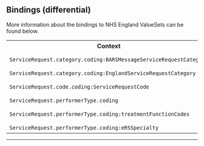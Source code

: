 ## Bindings (differential)

More information about the bindings to NHS England ValueSets can be found below.

<table class="assets">
<tr>
<th width="30%">Context</th>
<th width="20%">Strength</th>
<th width="50%">Link</th>
</tr>
<tr>
<td><code>ServiceRequest.category.coding:BARSMessageServiceRequestCategory<code></td>
<td>preferred</td>
<td>{{pagelink:ValueSet-England-BARSMessageServiceRequestCategory}}</td>
</tr>
<tr>
<td><code>ServiceRequest.category.coding:EnglandServiceRequestCategory<code></td>
<td>preferred</td>
<td>{{pagelink:ValueSet-England-ServiceRequestCategory}}</td>
</tr>
<tr>
<td><code>ServiceRequest.code.coding:ServiceRequestCode<code></td>
<td>preferred</td>
<td>{{pagelink:ValueSet-England-ServiceRequestCategoryCode}}</td>
</tr>
<tr>
<td><code>ServiceRequest.performerType.coding<code></td>
<td>example</td>
<td>{{pagelink:ValueSet-England-CareSettingType}}</td>
</tr>
<tr>
<td><code>ServiceRequest.performerType.coding:treatmentFunctionCodes<code></td>
<td>required</td>
<td>{{pagelink:ValueSet-England-NHSDataModelAndDictionaryTreatmentFunctionCategory}}</td>
</tr>
<tr>
<td><code>ServiceRequest.performerType.coding:eRSSpecialty<code></td>
<td>required</td>
<td>{{pagelink:ValueSet-England-ERSSpecialty}}</td>
</tr>
</table>

---
